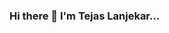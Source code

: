 ### Hi there 👋 I'm Tejas Lanjekar...

<!--
**Tezz2029/Tezz2029** is a ✨ _special_ ✨ repository because its `README.md` (this file) appears on your GitHub profile.

Here are some ideas to get you started:

- 🔭 I’m currently pursuing engineering in Computer Science 💻
- 🌱 I’m currently learning how to make dope websites 💻
- 🤔 I’m looking for help with web dev and app development.
- 📫 How to reach me: Mail(tejaslanjekar2000@gmail.com) | Instagram:📱 @iam_tejaslanjekar(https://www.instagram.com/iam_tejaslanjekar/)
- ⚡ Fun fact: I love movies. Except maybe horror movies.😬

-->

